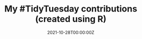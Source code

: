---
date: "2021-10-28T00:00:00Z"
external_link: /post/tidy_tuesday/
image:
  focal_point: Smart
title: "My #TidyTuesday contributions (created using R)"
tags: [data visualizations, ggplot2, rstats, tidy tuesday]
---